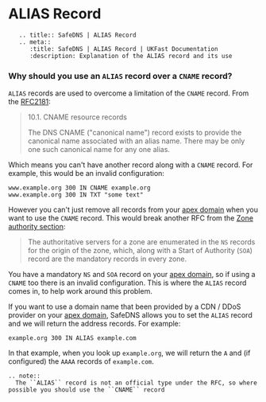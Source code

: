 # ALIAS Record
```eval_rst
   .. title:: SafeDNS | ALIAS Record
   .. meta::
      :title: SafeDNS | ALIAS Record | UKFast Documentation
      :description: Explanation of the ALIAS record and its use

```
### Why should you use an `ALIAS` record over a `CNAME` record?

`ALIAS` records are used to overcome a limitation of the `CNAME` record. From the [RFC2181](https://tools.ietf.org/html/rfc2181#section-10.1):

> 10.1. CNAME resource records
>
>   The DNS CNAME ("canonical name") record exists to provide the canonical name associated with an alias name. There may be only one such canonical name for any one alias.

Which means you can't have another record along with a `CNAME` record. For example, this would be an invalid configuration:

```none
www.example.org 300 IN CNAME example.org
www.example.org 300 IN TXT "some text"
```

However you can't just remove all records from your [apex domain](https://docs.ukfast.co.uk/domains/safedns/apexdomain.html) when you want to use the `CNAME` record. This would  break another RFC from the [Zone authority section](https://tools.ietf.org/html/rfc2181#section-6.1):

> The authoritative servers for a zone are enumerated in the `NS` records for the origin of the zone, which, along with a Start of Authority (`SOA`) record are the mandatory records in every zone.

You have a mandatory `NS` and `SOA` record on your [apex domain](https://docs.ukfast.co.uk/domains/safedns/apex-domain.html), so if using a `CNAME` too there is an invalid configuration. This is where the `ALIAS` record comes in, to help work around this problem.

If you want to use a domain name that been provided by a CDN / DDoS provider on your [apex domain](https://docs.ukfast.co.uk/domains/safedns/apex-domain.html), SafeDNS allows you to set the `ALIAS` record and we will return the address records. For example:

```none
example.org 300 IN ALIAS example.com
```

In that example, when you look up `example.org`, we will return the `A` and (if configured) the `AAAA` records of `example.com`.

```eval_rst
.. note::
  The ``ALIAS`` record is not an official type under the RFC, so where possible you should use the ``CNAME`` record
```
